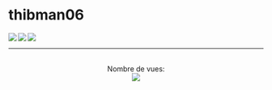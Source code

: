 # thibman06

<img align="left" src="https://github-readme-stats.vercel.app/api?username=thibman06&show_icons=true&theme=jolly&count_private=true"/>
<img align="left" src="https://github-readme-stats.vercel.app/api/top-langs/?username=thibman06&layout=compact&theme=jolly&count_private=true"/>
<img align="center" src="https://github-readme-stats.vercel.app/api/wakatime?username=thubman06&theme=jolly"/>



---

<p align="center"> 
  <br>Nombre de vues: <br>
  <img src="https://profile-counter.glitch.me/thibman06/count.svg" />
</p>
